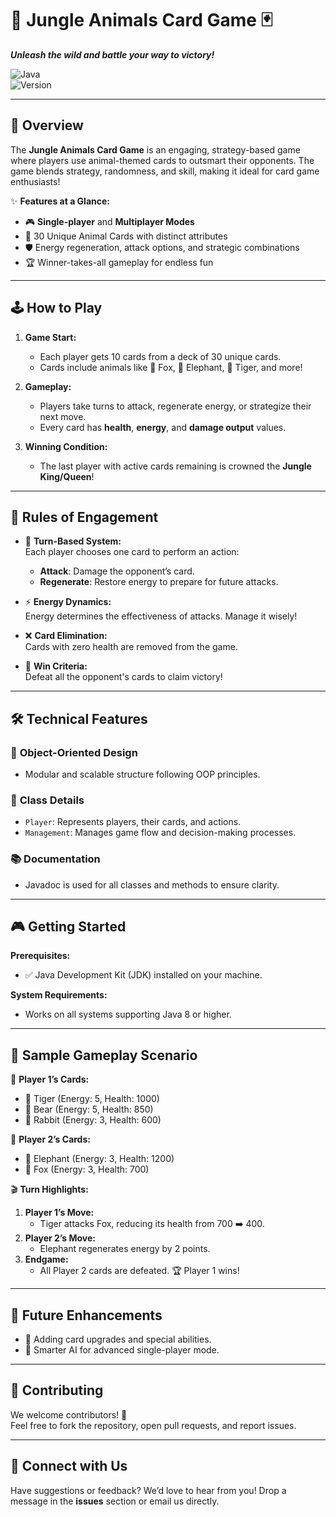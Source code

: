 # 🐾 Jungle Animals Card Game 🃏  
**_Unleash the wild and battle your way to victory!_**  

![Java](https://img.shields.io/badge/Made%20with-Java-red?style=for-the-badge&logo=java)  
![Version](https://img.shields.io/badge/Version-1.0-blue?style=flat-square)   

---

## 🌟 **Overview**  

The **Jungle Animals Card Game** is an engaging, strategy-based game where players use animal-themed cards to outsmart their opponents. The game blends strategy, randomness, and skill, making it ideal for card game enthusiasts!  

✨ **Features at a Glance:**  
- 🎮 **Single-player** and **Multiplayer Modes**  
- 🦁 30 Unique Animal Cards with distinct attributes  
- 🛡️ Energy regeneration, attack options, and strategic combinations  
- 🏆 Winner-takes-all gameplay for endless fun  

---

## 🕹️ **How to Play**  

1. **Game Start:**  
   - Each player gets 10 cards from a deck of 30 unique cards.  
   - Cards include animals like 🦊 Fox, 🐘 Elephant, 🐅 Tiger, and more!  

2. **Gameplay:**  
   - Players take turns to attack, regenerate energy, or strategize their next move.  
   - Every card has **health**, **energy**, and **damage output** values.  

3. **Winning Condition:**  
   - The last player with active cards remaining is crowned the **Jungle King/Queen**!  

---

## 🎯 **Rules of Engagement**  

- 🔄 **Turn-Based System:**  
  Each player chooses one card to perform an action:  
  - **Attack**: Damage the opponent’s card.  
  - **Regenerate**: Restore energy to prepare for future attacks.  

- ⚡ **Energy Dynamics:**  
  Energy determines the effectiveness of attacks. Manage it wisely!  

- ❌ **Card Elimination:**  
  Cards with zero health are removed from the game.  

- 🏅 **Win Criteria:**  
  Defeat all the opponent's cards to claim victory!  

---

## 🛠️ **Technical Features**  

### 🧱 **Object-Oriented Design**  
- Modular and scalable structure following OOP principles.  

### 📜 **Class Details**  
- `Player`: Represents players, their cards, and actions.  
- `Management`: Manages game flow and decision-making processes.  

### 📚 **Documentation**  
- Javadoc is used for all classes and methods to ensure clarity.  

---

## 🎮 **Getting Started**  

**Prerequisites:**  
- ✅ Java Development Kit (JDK) installed on your machine.  

**System Requirements:**  
- Works on all systems supporting Java 8 or higher.  

---

## 🎥 **Sample Gameplay Scenario**  

🐾 **Player 1’s Cards:**  
- 🦁 Tiger (Energy: 5, Health: 1000)  
- 🐻 Bear (Energy: 5, Health: 850)  
- 🐇 Rabbit (Energy: 3, Health: 600)  

🐾 **Player 2’s Cards:**  
- 🐘 Elephant (Energy: 3, Health: 1200)  
- 🦊 Fox (Energy: 3, Health: 700)  

🎬 **Turn Highlights:**  
1. **Player 1’s Move:**  
   - Tiger attacks Fox, reducing its health from 700 ➡️ 400.  
2. **Player 2’s Move:**  
   - Elephant regenerates energy by 2 points.  
3. **Endgame:**  
   - All Player 2 cards are defeated. 🏆 Player 1 wins!  

---

## 📢 **Future Enhancements**  

- 🔮 Adding card upgrades and special abilities.  
- 🤖 Smarter AI for advanced single-player mode.  

---

## 🌈 **Contributing**  

We welcome contributors! 🤝  
Feel free to fork the repository, open pull requests, and report issues.  

---

## 🎉 **Connect with Us**  

Have suggestions or feedback? We’d love to hear from you! Drop a message in the **issues** section or email us directly.  

